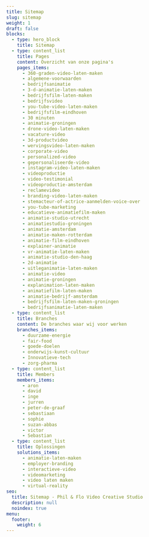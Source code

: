 ```yaml
---
title: Sitemap
slug: sitemap
weight: 1
draft: false
blocks:
  - type: hero_block
    title: Sitemap
  - type: content_list
    title: Pages
    content: Overzicht van onze pagina's
    pages_items:
      - 360-graden-video-laten-maken
      - algemene-voorwaarden
      - bedrijfsanimatie
      - 3-d-animatie-laten-maken
      - bedrijfsfilm-laten-maken
      - bedrijfsvideo
      - you-tube-video-laten-maken
      - bedrijfsfilm-eindhoven
      - 30 minuten
      - animatie-groningen
      - drone-video-laten-maken
      - vacature-video
      - 3d-productvideo
      - wervingsvideo-laten-maken
      - corporate-video
      - personalized-video
      - gepersonaliseerde-video
      - instagram-video-laten-maken
      - videoproductie
      - video-testimonial
      - videoproductie-amsterdam
      - reclamevideo
      - branding-video-laten-maken
      - stemacteur-of-actrice-aanmelden-voice-over
      - you-tube-marketing
      - educatieve-animatiefilm-maken
      - animatie-studio-utrecht
      - animatiestudio-groningen
      - animatie-amsterdam
      - animatie-maken-rotterdam
      - animatie-film-eindhoven
      - explainer-animatie
      - vr-animatie-laten-maken
      - animatie-studio-den-haag
      - 2d-animatie
      - uitleganimatie-laten-maken
      - animatie-video
      - animatie-groningen
      - explanimation-laten-maken
      - animatiefilm-laten-maken
      - animatie-bedrijf-amsterdam
      - bedrijfsfilm-laten-maken-groningen
      - bedrijfsanimatie-laten-maken
  - type: content_list
    title: Branches
    content: De branches waar wij voor werken
    branches_items:
      - duurzame-energie
      - fair-food
      - goede-doelen
      - onderwijs-kunst-cultuur
      - Innovatieve-tech
      - zorg-pharma
  - type: content_list
    title: Members
    members_items:
      - aron
      - david
      - inge
      - jurren
      - peter-de-graaf
      - sebastiaan
      - sophie
      - suzan-abbas
      - victor
      - Sebastian
  - type: content_list
    title: Oplossingen
    solutions_items:
      - animatie-laten-maken
      - employer-branding
      - interactieve-video
      - videomarketing
      - video laten maken
      - virtual-reality
seo:
  title: Sitemap - Phil & Flo Video Creative Studio
  description: null
  noindex: true
menu:
  footer:
    weight: 6
---
```

